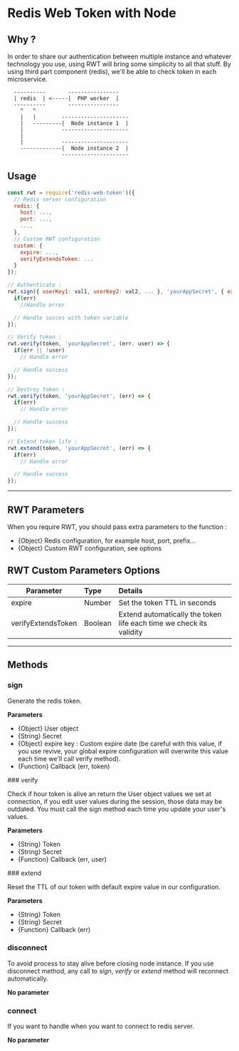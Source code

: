 # Redis Web Token with Node

## Why ?

In order to share our authentication between multiple instance and whatever technology you use, using RWT will bring some simplicity to all that stuff.
By using third part component (redis), we'll be able to check token in each microservice.

```
  ----------       ----------------
  | redis  | <-----|  PHP worker  |
  ----------       ----------------
    ^   ^
    |   |        ---------------------
    |   ---------|  Node instance 1  |
    |            ---------------------
    |
    |            ---------------------
    -------------|  Node instance 2  |
                 ---------------------

```

## Usage

```javascript
const rwt = require('redis-web-token')({
  // Redis server configuration
  redis: {
    host: ...,
    port: ...,
    ...,
  },
  // Custom RWT configuration
  custom: {
    expire: ...,
    verifyExtendsToken: ...
  }
});

// Authenticate :
rwt.sign({ userKey1: val1, userKey2: val2, ... }, 'yourAppSecret', { expire: time in seconds }, (err, token) => {
  if(err)
    //Handle error

  // Handle succes with token variable
});

// Verify token :
rwt.verify(token, 'yourAppSecret', (err, user) => {
  if(err || !user)
    // Handle error

  // Handle success
});

// Destroy token :
rwt.verify(token, 'yourAppSecret', (err) => {
  if(err)
    // Handle error

  // Handle success
});

// Extend token life :
rwt.extend(token, 'yourAppSecret', (err) => {
  if(err)
    // Handle error

  // Handle success
});
```

---

## RWT Parameters

When you require RWT, you should pass extra parameters to the function :

* {Object} Redis configuration, for example host, port, prefix...
* {Object} Custom RWT configuration, see options

## RWT Custom Parameters Options

| Parameter          | Type    | Details                                                             |
|--------------------|:--------|:--------------------------------------------------------------------|
| expire             | Number  | Set the token TTL in seconds                                        |
| verifyExtendsToken | Boolean | Extend automatically the token life each time we check its validity |

---

## Methods


### sign

Generate the redis token.

**Parameters**

* {Object} User object
* {String} Secret
* {Object} expire key : Custom expire date (be careful with this value, if you use revive, your global expire configuration will overwrite this value each time we'll call verify method).
* {Function} Callback (err, token)


### verify

Check if hour token is alive an return the User object values we set at connection, if you edit user values during the session, those data may be outdated. You must call the sign method each time you update your user's values.

**Parameters**

* {String} Token
* {String} Secret
* {Function} Callback (err, user)


### extend

Reset the TTL of our token with default expire value in our configuration.

**Parameters**

* {String} Token
* {String} Secret
* {Function} Callback (err)


### disconnect

To avoid process to stay alive before closing node instance. If you use disconnect method, any call to *sign*, *verify* or *extend* method will reconnect automatically.

**No parameter**


### connect

If you want to handle when you want to connect to redis server.

**No parameter**
